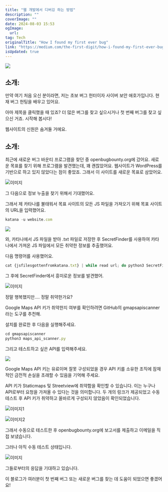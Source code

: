```yaml
---
title: "웹 개발에서 디버깅 하는 방법"
description: ""
coverImage: ""
date: 2024-08-03 15:53
ogImage: 
  url: 
tag: Tech
originalTitle: "How I found my first ever bug"
link: "https://medium.com/the-first-digit/how-i-found-my-first-ever-bug-89fedb5a9b3c"
isUpdated: true
---
```






<img src="/assets/img/HowIfoundmyfirsteverbug_0.png" />

## 소개:

만약 여기 처음 오신 분이라면, 저는 초보 버그 헌터이자 사이버 보안 애호가입니다. 현재 버그 헌팅을 배우고 있어요.

<div class="content-ad"></div>

아마 제목을 클릭했을 때 있죠? 더 많은 버그를 찾고 싶으시거나 첫 번째 버그를 찾고 싶으신 거죠. 시작해 봅시다!

웹사이트의 신원은 숨겨둘 거에요.

## 소개:

최근에 새로운 버그 바운티 프로그램을 찾던 중 openbugbounty.org에 갔어요. 새로운 목표를 찾기 위해 프로그램을 발견했는데, 꽤 괜찮았어요. 웹사이트가 WordPress를 기반으로 하고 있지 않았다는 점이 좋았죠. 그래서 이 사이트를 새로운 목표로 삼았어요.

<div class="content-ad"></div>

![이미지](/assets/img/HowIfoundmyfirsteverbug_1.png)

그 다음으로 정보 누출을 찾기 위해서 기대했어요.

그래서 제 카타나를 불태워서 목표 사이트의 모든 JS 파일을 가져오기 위해 목표 사이트의 URL을 입력했어요.

```js
katana -u website.com
```

<div class="content-ad"></div>

<img src="/assets/img/HowIfoundmyfirsteverbug_2.png" />

와, 카타나에서 JS 파일을 받아 .txt 파일로 저장한 후 SecretFinder를 사용하여 카타나에서 가져온 JS 파일에서 모든 취약한 정보를 추출했어요.

다음 명령어를 사용했어요.

```js
cat {jsfilesgottenfromkatana.txt} | while read url; do python3 SecretFinder/SecretFinder.py  -i $url -o cli; done
```

<div class="content-ad"></div>

그 후에 SecretFinder에서 흥미로운 정보를 발견했어.

![이미지](/assets/img/HowIfoundmyfirsteverbug_3.png)

정말 행복했지만.... 정말 취약한가요?

Google Maps API 키가 취약한지 여부를 확인하려면 GitHub의 gmapsapiscanner라는 도구를 추천해.

<div class="content-ad"></div>

설치를 완료한 후 다음을 실행해주세요.

```js
cd gmapsapiscanner
python3 maps_api_scanner.py
```

그리고 테스트하고 싶은 API를 입력해주세요.

<img src="/assets/img/HowIfoundmyfirsteverbug_4.png" />

<div class="content-ad"></div>

Google Maps API 키는 유료이며 잘못 구성되었을 경우 API 키를 소유한 조직에 잠재적인 금전적 손실을 초래할 수 있음을 기억해 주세요.

API 키가 Staticmaps 및 Streetview에 취약함을 확인할 수 있습니다. 이는 누구나 API로부터 요청을 가져올 수 있다는 것을 의미합니다. 두 개의 링크가 제공되었고 수동 테스트 후 API 키가 취약하고 올바르게 구성되지 않았음이 확인되었습니다.

![이미지1](/assets/img/HowIfoundmyfirsteverbug_5.png)

![이미지2](/assets/img/HowIfoundmyfirsteverbug_6.png)

<div class="content-ad"></div>

그래서 수동으로 테스트한 후 openbugbounty.org에 보고서를 제출하고 이메일을 직접 보냈습니다.

그러나 아직 수동 테스트 상태입니다.

![이미지](/assets/img/HowIfoundmyfirsteverbug_7.png)

그들로부터의 응답을 기대하고 있습니다.

<div class="content-ad"></div>

이 블로그가 여러분이 첫 번째 버그 또는 새로운 버그를 찾는 데 도움이 되었으면 좋겠어요!
